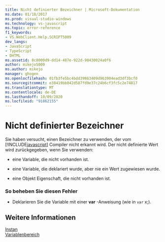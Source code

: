 ```yaml
---
title: Nicht definierter Bezeichner | Microsoft-Dokumentation
ms.date: 01/18/2017
ms.prod: visual-studio-windows
ms.technology: vs-javascript
ms.topic: error-reference
f1_keywords:
- VS.WebClient.Help.SCRIPT5009
dev_langs:
- JavaScript
- TypeScript
- DHTML
ms.assetid: 8c8000d9-dd14-487e-922d-98430024a0f6
author: mikejo5000
ms.author: mikejo
manager: ghogen
ms.openlocfilehash: 01fb3fe5bc4bdd39863409d963904ead3df3bcf0
ms.sourcegitcommit: e38419bb842d587fd9e37c24b6cf3fc5c2e74817
ms.translationtype: MT
ms.contentlocale: de-DE
ms.lasthandoff: 10/09/2020
ms.locfileid: "91862155"
---
```

# <a name="undefined-identifier"></a>Nicht definierter Bezeichner
Sie haben versucht, einen Bezeichner zu verwenden, der vom [!INCLUDE[javascript](../../javascript/includes/javascript-md.md)] Compiler nicht erkannt wird. Der nicht definierte Wert wird zurückgegeben, wenn Sie verwenden:  
  
- eine Variable, die nicht vorhanden ist.  
  
- eine Variable, die deklariert wurde, aber nie ein Wert zugewiesen wurde.  
  
- eine Objekt Eigenschaft, die nicht vorhanden ist.  
  
### <a name="to-correct-this-error"></a>So beheben Sie diesen Fehler  
  
- Deklarieren Sie die Variable mit einer **var** -Anweisung (wie in `var` x;).  
  
## <a name="see-also"></a>Weitere Informationen  
 [Instan](https://developer.mozilla.org/docs/Learn/JavaScript/First_steps/Variables)   
 [Variablenbereich](https://developer.mozilla.org/docs/Web/JavaScript/Closures)